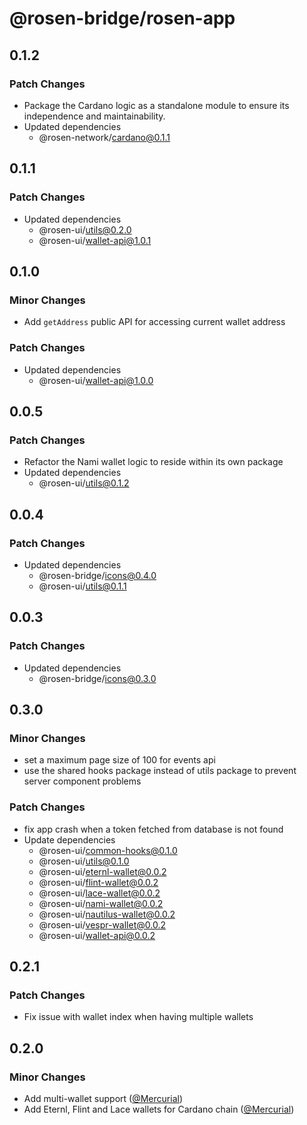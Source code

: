 # @rosen-bridge/rosen-app

## 0.1.2

### Patch Changes

- Package the Cardano logic as a standalone module to ensure its independence and maintainability.
- Updated dependencies
  - @rosen-network/cardano@0.1.1

## 0.1.1

### Patch Changes

- Updated dependencies
  - @rosen-ui/utils@0.2.0
  - @rosen-ui/wallet-api@1.0.1

## 0.1.0

### Minor Changes

- Add `getAddress` public API for accessing current wallet address

### Patch Changes

- Updated dependencies
  - @rosen-ui/wallet-api@1.0.0

## 0.0.5

### Patch Changes

- Refactor the Nami wallet logic to reside within its own package
- Updated dependencies
  - @rosen-ui/utils@0.1.2

## 0.0.4

### Patch Changes

- Updated dependencies
  - @rosen-bridge/icons@0.4.0
  - @rosen-ui/utils@0.1.1

## 0.0.3

### Patch Changes

- Updated dependencies
  - @rosen-bridge/icons@0.3.0

## 0.3.0

### Minor Changes

- set a maximum page size of 100 for events api
- use the shared hooks package instead of utils package to prevent server component problems

### Patch Changes

- fix app crash when a token fetched from database is not found
- Update dependencies
  - @rosen-ui/common-hooks@0.1.0
  - @rosen-ui/utils@0.1.0
  - @rosen-ui/eternl-wallet@0.0.2
  - @rosen-ui/flint-wallet@0.0.2
  - @rosen-ui/lace-wallet@0.0.2
  - @rosen-ui/nami-wallet@0.0.2
  - @rosen-ui/nautilus-wallet@0.0.2
  - @rosen-ui/vespr-wallet@0.0.2
  - @rosen-ui/wallet-api@0.0.2

## 0.2.1

### Patch Changes

- Fix issue with wallet index when having multiple wallets

## 0.2.0

### Minor Changes

- Add multi-wallet support ([@Mercurial](https://github.com/Mercurial))
- Add Eternl, Flint and Lace wallets for Cardano chain ([@Mercurial](https://github.com/Mercurial))
